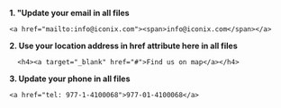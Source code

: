 **1. "Update your email in all files**
~~~~
<a href="mailto:info@iconix.com"><span>info@iconix.com</span></a>
~~~~

**2. Use your location address in href attribute here in all files**
~~~~
  <h4><a target="_blank" href="#">Find us on map</a></h4>
~~~~
**3. Update your phone in all files**
~~~~
<a href="tel: 977-1-4100068">977-01-4100068</a>
~~~~